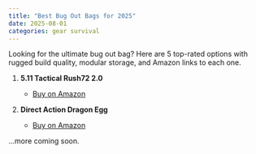 ```yaml
---
title: "Best Bug Out Bags for 2025"
date: 2025-08-01
categories: gear survival
---
```


Looking for the ultimate bug out bag? Here are 5 top-rated options with rugged build quality, modular storage, and Amazon links to each one.

1. **5.11 Tactical Rush72 2.0**
   - [Buy on Amazon](https://www.amazon.com/dp/B08BLQ4Q52?tag=survivalloa07-20)

2. **Direct Action Dragon Egg**
   - [Buy on Amazon](https://www.amazon.com/dp/B01LXQ8K1F?tag=survivalloa07-20)

...more coming soon.

